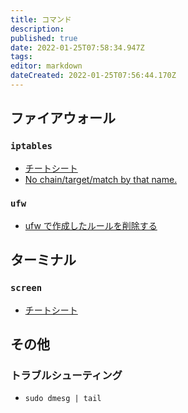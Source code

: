 ```yaml
---
title: コマンド
description: 
published: true
date: 2022-01-25T07:58:34.947Z
tags: 
editor: markdown
dateCreated: 2022-01-25T07:56:44.170Z
---
```


## ファイアウォール
### `iptables`
* [チートシート](/iptables/cheat)
* [No chain/target/match by that name.](/iptables/no-chain)
### `ufw`
* [ufw で作成したルールを削除する](/ufw/delete-rules)

## ターミナル
### `screen`
* [チートシート](/screen/cheat)

## その他
### トラブルシューティング
* `sudo dmesg | tail`